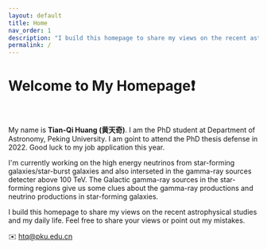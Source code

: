 ```yaml
---
layout: default
title: Home
nav_order: 1
description: "I build this homepage to share my views on the recent astrophysical studies and my daily life."
permalink: /
---
```


# Welcome to My Homepage❗️

<br>

My name is **Tian-Qi Huang (黄天奇)**. I am the PhD student at Department of Astronomy, Peking University. I am goint to attend the PhD thesis defense in 2022. Good luck to my job application this year.

I'm currently working on the high energy neutrinos from star-forming galaxies/star-burst galaxies and also interseted in the gamma-ray sources detecter above 100 TeV. The Galactic gamma-ray sources in the star-forming regions give us some clues about the gamma-ray productions and neutrino productions in star-forming galaxies. 

I build this homepage to share my views on the recent astrophysical studies and my daily life. Feel free to share your views or point out my mistakes.   

✉️ htq@pku.edu.cn

<script type="text/javascript" id="clustrmaps" src="//cdn.clustrmaps.com/map_v2.js?cl=919ee3&w=a&t=n&d=ltPy9K0CjDfir3-6298EWV9CtgsqNiG5AY0CGSdiuoc&co=ffffff&cmo=9ed1ed&cmn=e33a81&ct=ffffff"></script>
